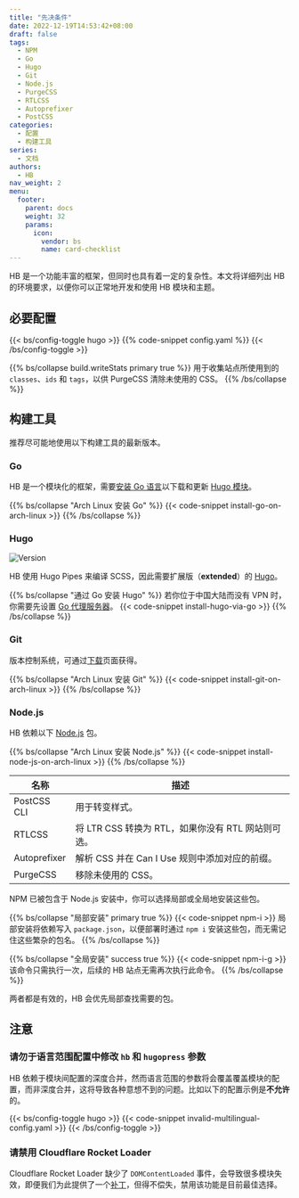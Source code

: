 ```yaml
---
title: "先决条件"
date: 2022-12-19T14:53:42+08:00
draft: false
tags:
  - NPM
  - Go
  - Hugo
  - Git
  - Node.js
  - PurgeCSS
  - RTLCSS
  - Autoprefixer
  - PostCSS
categories:
  - 配置
  - 构建工具
series:
  - 文档
authors:
  - HB
nav_weight: 2
menu:
  footer:
    parent: docs
    weight: 32
    params:
      icon:
        vendor: bs
        name: card-checklist
---
```


HB 是一个功能丰富的框架，但同时也具有着一定的复杂性。本文将详细列出 HB 的环境要求，以便你可以正常地开发和使用 HB 模块和主题。

## 必要配置

{{< bs/config-toggle hugo >}}
{{% code-snippet config.yaml %}}
{{< /bs/config-toggle >}}

{{% bs/collapse build.writeStats primary true %}}
用于收集站点所使用到的 `classes`、`ids` 和 `tags`，以供 PurgeCSS 清除未使用的 CSS。
{{% /bs/collapse %}}

## 构建工具

推荐尽可能地使用以下构建工具的最新版本。

### Go

HB 是一个模块化的框架，需要[安装 Go 语言](https://golang.google.cn/dl/)以下载和更新 [Hugo 模块](https://gohugo.io/hugo-modules/use-modules/#prerequisite)。

{{% bs/collapse "Arch Linux 安装 Go" %}}
{{< code-snippet install-go-on-arch-linux >}}
{{% /bs/collapse %}}

### Hugo

![Version](https://img.shields.io/badge/dynamic/json?color=blue&label=requirements&query=requirements&url=https://api.razonyang.com/v1/hugo/modules/github.com/hbstack/hb&style=flat-square)

HB 使用 Hugo Pipes 来编译 SCSS，因此需要扩展版（**extended**）的 [Hugo](https://gohugo.io/installation/)。

{{% bs/collapse "通过 Go 安装 Hugo" %}}
若你位于中国大陆而没有 VPN 时，你需要先设置 [Go 代理服务器](https://hugomods.com/zh-hans/blog/2023/04/go-和-hugo-代理服务器/)。
{{< code-snippet install-hugo-via-go >}}
{{% /bs/collapse %}}

### Git

版本控制系统，可通过[下载](https://git-scm.com/downloads)页面获得。

{{% bs/collapse "Arch Linux 安装 Git" %}}
{{< code-snippet install-git-on-arch-linux >}}
{{% /bs/collapse %}}

### Node.js

HB 依赖以下 [Node.js](https://nodejs.org/) 包。

{{% bs/collapse "Arch Linux 安装 Node.js" %}}
{{< code-snippet install-node-js-on-arch-linux >}}
{{% /bs/collapse %}}

| 名称         | 描述                                               |
| ------------ | -------------------------------------------------- |
| PostCSS CLI  | 用于转变样式。                                     |
| RTLCSS       | 将 LTR CSS 转换为 RTL，如果你没有 RTL 网站则可选。 |
| Autoprefixer | 解析 CSS 并在 Can I Use 规则中添加对应的前缀。     |
| PurgeCSS     | 移除未使用的 CSS。                                 |

NPM 已被包含于 Node.js 安装中，你可以选择局部或全局地安装这些包。

{{% bs/collapse "局部安装" primary true %}}
{{< code-snippet npm-i >}}
局部安装将依赖写入 `package.json`，以便部署时通过 `npm i` 安装这些包，而无需记住这些繁杂的包名。
{{% /bs/collapse %}}

{{% bs/collapse "全局安装" success true %}}
{{< code-snippet npm-i-g >}}
该命令只需执行一次，后续的 HB 站点无需再次执行此命令。
{{% /bs/collapse %}}

两者都是有效的，HB 会优先局部查找需要的包。

## 注意

### 请勿于语言范围配置中修改 `hb` 和 `hugopress` 参数

HB 依赖于模块间配置的深度合并，然而语言范围的参数将会覆盖覆盖模块的配置，而非深度合并，这将导致各种意想不到的问题。比如以下的配置示例是**不允许**的。

{{< bs/config-toggle hugo >}}
{{< code-snippet invalid-multilingual-config.yaml >}}
{{< /bs/config-toggle >}}

### 请禁用 Cloudflare Rocket Loader

Cloudflare Rocket Loader 缺少了 `DOMContentLoaded` 事件，会导致很多模块失效，即便我们为此提供了一个[补丁](https://github.com/hbstack/cloudflare-rocket-loader)，但得不偿失，禁用该功能是目前最佳选择。
